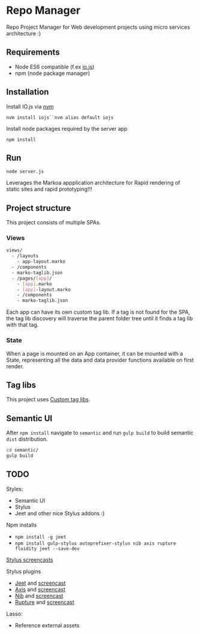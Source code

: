 Repo Manager
============

Repo Project Manager for Web development projects using micro services architecture :)

Requirements
------------

-	Node ES6 compatible (f.ex [io.js](iojs.org)\)
-	npm (node package manager)

Installation
------------

Install IO.js via [nvm](https://github.com/creationix/nvm)

`nvm install iojs``nvm alias default iojs`

Install node packages required by the server app

`npm install`

Run
---

`node server.js`

Leverages the Markoa appplication architecture for Rapid rendering of static sites and rapid prototyping!!!

Project structure
-----------------

This project consists of multiple SPAs.

### Views

```bash
views/
  - /layouts
    - app-layout.marko
  - /components
  - marko-taglib.json
  - /pages/[app]/
    - [app].marko
    - [app]-layout.marko
    - /components
    - marko-taglib.json
```

Each app can have its own custom tag lib. If a tag is not found for the SPA, the tag lib discovery will traverse the parent folder tree until it finds a tag lib with that tag.

### State

When a page is mounted on an App container, it can be mounted with a State, representing all the data and data provider functions available on first render.

Tag libs
--------

This project uses [Custom tag libs](https://github.com/marko-js/marko#custom-taglibs).

Semantic UI
-----------

After `npm install` navigate to `semantic` and run `gulp build` to build semantic `dist` distribution.

```bash
cd semantic/
gulp build
```

TODO
----

Styles:

-	Semantic UI
-	Stylus
-	Jeet and other nice Stylus addons :)

Npm installs

-	`npm install -g jeet`
-	`npm install gulp-stylus autoprefixer-stylus nib axis rupture fluidity jeet --save-dev`

[Stylus screencasts](https://www.youtube.com/watch?v=eJahtnmywMI)

Stylus plugins

-	[Jeet](http://jeet.gs/) and [screencast](https://www.youtube.com/watch?v=roqlCwEn4iI)
-	[Axis](http://axis.netlify.com/) and [screencast](https://www.youtube.com/watch?v=Kv6H6mMDeuA)
-	[Nib](https://github.com/tj/nib) and [screencast](http://www.screenr.com/M6a)
-	[Rupture](http://jenius.github.io/rupture/) and [screencast](https://www.youtube.com/watch?v=fRVRtO95VhU)

Lasso:

-	Reference external assets
